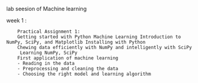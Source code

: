 lab seesion of Machine learning 

week 1 :

        Practical Assignment 1:
        Getting started with Python Machine Learning Introduction to NumPy, SciPy, and Matplotlib Installing with Python
        Chewing data efficiently with NumPy and intelligently with SciPy
         Learning NumPy, SciPy
        First application of machine learning
        - Reading in the data
        - Preprocessing and cleaning the data
        - Choosing the right model and learning algorithm
